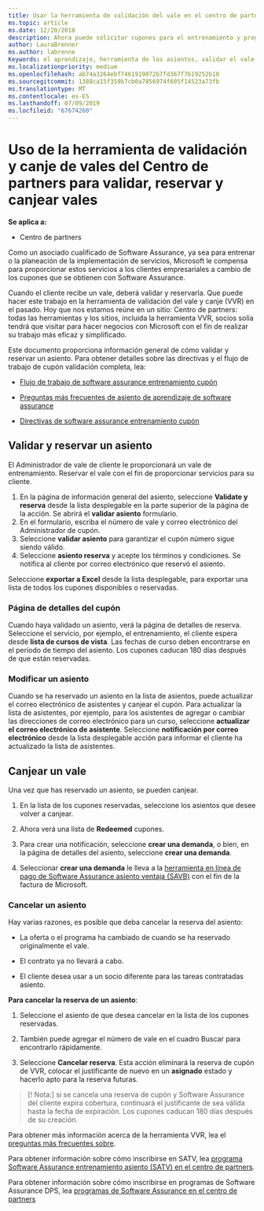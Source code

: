 ```yaml
---
title: Usar la herramienta de validación del vale en el centro de partners para los cupones de entrenamiento y otros | Centro de partners
ms.topic: article
ms.date: 12/20/2018
description: Ahora puede solicitar cupones para el entrenamiento y programas de software assurance en el centro de partners
author: LauraBrenner
ms.author: labrenne
Keywords: el aprendizaje, herramienta de los asientos, validar el vale, notificaciones de programa software assurance, DPS, SATV
ms.localizationpriority: medium
ms.openlocfilehash: ab74a3264ebf7461919072b7fd367f7619252b10
ms.sourcegitcommit: 1388ca15f359b7cb0a7856974f605f14523a73fb
ms.translationtype: MT
ms.contentlocale: es-ES
ms.lasthandoff: 07/09/2019
ms.locfileid: "67674260"
---
```

# <a name="use-the-voucher-validation-and-redemption-tool-in-partner-center-to-validate-reserve-and-redeem-vouchers"></a>Uso de la herramienta de validación y canje de vales del Centro de partners para validar, reservar y canjear vales 

**Se aplica a:**

- Centro de partners

Como un asociado cualificado de Software Assurance, ya sea para entrenar o la planeación de la implementación de servicios, Microsoft le compensa para proporcionar estos servicios a los clientes empresariales a cambio de los cupones que se obtienen con Software Assurance.

Cuando el cliente recibe un vale, deberá validar y reservarla. Que puede hacer este trabajo en la herramienta de validación del vale y canje (VVR) en el pasado. Hoy que nos estamos reúne en un sitio: Centro de partners: todas las herramientas y los sitios, incluida la herramienta VVR, socios solía tendrá que visitar para hacer negocios con Microsoft con el fin de realizar su trabajo más eficaz y simplificado.

Este documento proporciona información general de cómo validar y reservar un asiento. Para obtener detalles sobre las directivas y el flujo de trabajo de cupón validación completa, lea: 

- [Flujo de trabajo de software assurance entrenamiento cupón](https://query.prod.cms.rt.microsoft.com/cms/api/am/binary/RE3krfK)

- [Preguntas más frecuentes de asiento de aprendizaje de software assurance](https://query.prod.cms.rt.microsoft.com/cms/api/am/binary/RE3kz5o) 

- [Directivas de software assurance entrenamiento cupón](https://query.prod.cms.rt.microsoft.com/cms/api/am/binary/RE3koEP) 


## <a name="validate-and-reserve-a-voucher"></a>Validar y reservar un asiento

El Administrador de vale de cliente le proporcionará un vale de entrenamiento. Reservar el vale con el fin de proporcionar servicios para su cliente.

1. En la página de información general del asiento, seleccione **Validate y reserva** desde la lista desplegable en la parte superior de la página de la acción. Se abrirá el **validar asiento** formulario.
2. En el formulario, escriba el número de vale y correo electrónico del Administrador de cupón.
3. Seleccione **validar asiento** para garantizar el cupón número sigue siendo válido.
4. Seleccione **asiento reserva** y acepte los términos y condiciones. Se notifica al cliente por correo electrónico que reservó el asiento.

Seleccione **exportar a Excel** desde la lista desplegable, para exportar una lista de todos los cupones disponibles o reservadas.

### <a name="voucher-details-page"></a>Página de detalles del cupón

Cuando haya validado un asiento, verá la página de detalles de reserva. Seleccione el servicio, por ejemplo, el entrenamiento, el cliente espera desde **lista de cursos de vista**.
Las fechas de curso deben encontrarse en el período de tiempo del asiento. Los cupones caducan 180 días después de que están reservadas.

### <a name="modify-a-voucher"></a>Modificar un asiento

Cuando se ha reservado un asiento en la lista de asientos, puede actualizar el correo electrónico de asistentes y canjear el cupón. Para actualizar la lista de asistentes, por ejemplo, para los asistentes de agregar o cambiar las direcciones de correo electrónico para un curso, seleccione **actualizar el correo electrónico de asistente**. Seleccione **notificación por correo electrónico** desde la lista desplegable acción para informar el cliente ha actualizado la lista de asistentes.

## <a name="redeem-a-voucher"></a>Canjear un vale

Una vez que has reservado un asiento, se pueden canjear. 

1. En la lista de los cupones reservadas, seleccione los asientos que desee volver a canjear. 
2. Ahora verá una lista de **Redeemed** cupones.

4. Para crear una notificación, seleccione **crear una demanda**, o bien, en la página de detalles del asiento, seleccione **crear una demanda**.

5. Seleccionar **crear una demanda** le lleva a la [herramienta en línea de pago de Software Assurance asiento ventaja (SAVB)](https://planningservices.partners.extranet.microsoft.com/en/Pages/getpaid.aspx) con el fin de la factura de Microsoft.


### <a name="cancel-a-voucher"></a>Cancelar un asiento

Hay varias razones, es posible que deba cancelar la reserva del asiento:

- La oferta o el programa ha cambiado de cuando se ha reservado originalmente el vale.

- El contrato ya no llevará a cabo.

- El cliente desea usar a un socio diferente para las tareas contratadas asiento.

**Para cancelar la reserva de un asiento**:

1. Seleccione el asiento de que desea cancelar en la lista de los cupones reservadas.

2. También puede agregar el número de vale en el cuadro Buscar para encontrarlo rápidamente. 

3. Seleccione **Cancelar reserva**. Esta acción eliminará la reserva de cupón de VVR, colocar el justificante de nuevo en un **asignado** estado y hacerlo apto para la reserva futuras.

>[! Nota:] si se cancela una reserva de cupón y Software Assurance del cliente expira cobertura, continuará el justificante de sea válida hasta la fecha de expiración. Los cupones caducan 180 días después de su creación.

Para obtener más información acerca de la herramienta VVR, lea el [preguntas más frecuentes sobre](vvr-faq.md).

Para obtener información sobre cómo inscribirse en SATV, lea [programa Software Assurance entrenamiento asiento (SATV) en el centro de partners](software-assurance-satv.md).

Para obtener información sobre cómo inscribirse en programas de Software Assurance DPS, lea [programas de Software Assurance en el centro de partners](software-assurance-dps.md)

